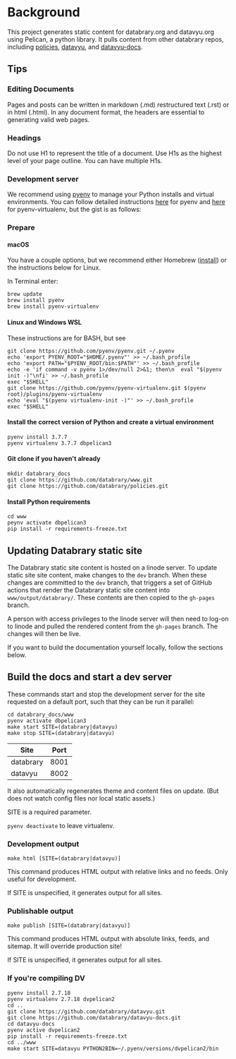 # Background

This project generates static content for databrary.org and datavyu.org using Pelican, a python library. It pulls content from other databrary repos, including [policies](https://github.com/databrary/policies), [datavyu](https://github.com/databrary/datavyu), and [datavyu-docs](https://github.com/databrary/datavyu-docs).

## Tips

### Editing Documents

Pages and posts can be written in markdown (.md) restructured text (.rst) or in html (.html). In any document format, the headers are essential to generating valid web pages.

### Headings

Do not use H1 to represent the title of a document. Use H1s as the highest level of your page outline. You can have multiple H1s.

### Development server

We recommend using [pyenv](https://github.com/pyenv/pyenv) to manage your Python installs and virtual environments. You can follow detailed instructions [here](https://github.com/pyenv/pyenv) for pyenv and [here](https://github.com/pyenv/pyenv-virtualenv) for pyenv-virtualenv, but the gist is as follows:

### Prepare

#### macOS

You have a couple options, but we recommend either Homebrew ([install](https://brew.sh/)) or the instructions below for Linux.

In Terminal enter:

```Shell
brew update
brew install pyenv
brew install pyenv-virtualenv
```

#### Linux and Windows WSL

These instructions are for BASH, but see

```Shell
git clone https://github.com/pyenv/pyenv.git ~/.pyenv
echo 'export PYENV_ROOT="$HOME/.pyenv"' >> ~/.bash_profile
echo 'export PATH="$PYENV_ROOT/bin:$PATH"' >> ~/.bash_profile
echo -e 'if command -v pyenv 1>/dev/null 2>&1; then\n  eval "$(pyenv init -)"\nfi' >> ~/.bash_profile
exec "$SHELL"
git clone https://github.com/pyenv/pyenv-virtualenv.git $(pyenv root)/plugins/pyenv-virtualenv
echo 'eval "$(pyenv virtualenv-init -)"' >> ~/.bash_profile
exec "$SHELL"
```

#### Install the correct version of Python and create a virtual environment

```Shell
pyenv install 3.7.7
pyenv virtualenv 3.7.7 dbpelican3
```

#### Git clone if you haven't already

```Shell
mkdir databrary_docs
git clone https://github.com/databrary/www.git
git clone https://github.com/databrary/policies.git
```

#### Install Python requirements

```Shell
cd www
peynv activate dbpelican3
pip install -r requirements-freeze.txt
```

## Updating Databrary static site

The Databrary static site content is hosted on a linode server.
To update static site site content, make changes to the `dev` branch.
When these changes are committed to the `dev` branch, that triggers a set of GitHub actions that render the Databrary static site content into `www/output/databrary/`. These contents are then copied to the `gh-pages` branch.

A person with access privileges to the linode server will then need to log-on to linode and pulled the rendered content from the `gh-pages` branch. The changes will then be live.

If you want to build the documentation yourself locally, follow the sections below.

## Build the docs and start a dev server

These commands start and stop the development server for the site requested on a default port, such that they can be run it parallel:

```Shell
cd databrary_docs/www
pyenv activate dbpelican3
make start SITE=(databrary|datavyu)
make stop SITE=(databrary|datavyu)
```

| Site      | Port |
| --------- | ---- |
| databrary | 8001 |
| datavyu   | 8002 |

It also automatically regenerates theme and content files on update. (But does not watch config files nor local static assets.)

SITE is a required parameter.

`pyenv deactivate` to leave virtualenv.

### Development output

`make html [SITE=(databrary|datavyu)]`

This command produces HTML output with relative links and no feeds. Only useful for development.

If SITE is unspecified, it generates output for all sites.

### Publishable output

`make publish [SITE=(databrary|datavyu)]`

This command produces HTML output with absolute links, feeds, and sitemap. It will override production site!

If SITE is unspecified, it generates output for all sites.

### If you're compiling DV

```Shell
pyenv install 2.7.18
pyenv virtualenv 2.7.18 dvpelican2
cd ..
git clone https://github.com/databrary/datavyu.git
git clone https://github.com/databrary/datavyu-docs.git
cd datavyu-docs
pyenv active dvpelican2
pip install -r requirements-freeze.txt
cd ../www
make start SITE=datavyu PYTHON2BIN=~/.pyenv/versions/dvpelican2/bin
```
